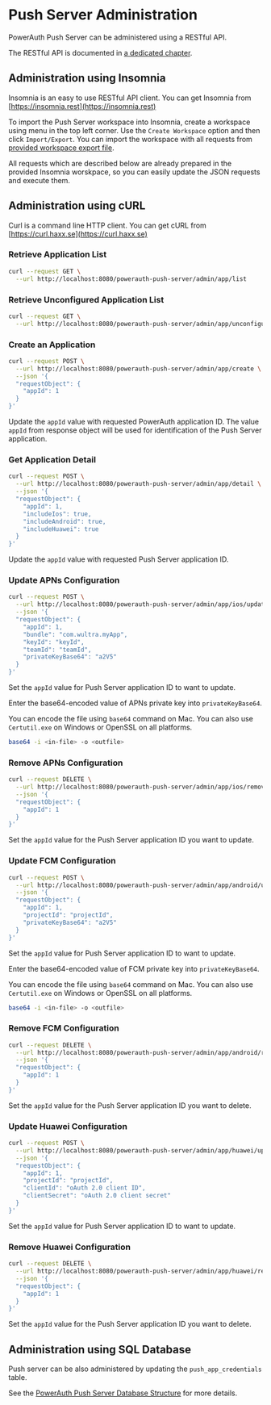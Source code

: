 # Push Server Administration

PowerAuth Push Server can be administered using a RESTful API.

The RESTful API is documented in [a dedicated chapter](./Push-Server-API.md).

## Administration using Insomnia

Insomnia is an easy to use RESTful API client. You can get Insomnia from [https://insomnia.rest](https://insomnia.rest)

To import the Push Server workspace into Insomnia, create a workspace using menu in the top left corner. Use the `Create Workspace` option and then click `Import/Export`. You can import the workspace with all requests from [provided workspace export file](./data/Push_Server_Insomnia.zip).

All requests which are described below are already prepared in the provided Insomnia worskpace, so you can easily update the JSON requests and execute them.

## Administration using cURL

Curl is a command line HTTP client. You can get cURL from [https://curl.haxx.se](https://curl.haxx.se)

### Retrieve Application List

```sh
curl --request GET \
  --url http://localhost:8080/powerauth-push-server/admin/app/list
```

### Retrieve Unconfigured Application List

```sh
curl --request GET \
  --url http://localhost:8080/powerauth-push-server/admin/app/unconfigured/list
```

### Create an Application

```sh
curl --request POST \
  --url http://localhost:8080/powerauth-push-server/admin/app/create \
  --json '{
  "requestObject": {
    "appId": 1
  }
}'
```

Update the `appId` value with requested PowerAuth application ID. The value `appId` from response object will be used for identification of the Push Server application.

### Get Application Detail

```sh
curl --request POST \
  --url http://localhost:8080/powerauth-push-server/admin/app/detail \
  --json '{
  "requestObject": {
    "appId": 1,
    "includeIos": true,
    "includeAndroid": true,
    "includeHuawei": true
  }
}'
```

Update the `appId` value with requested Push Server application ID.

### Update APNs Configuration

```sh
curl --request POST \
  --url http://localhost:8080/powerauth-push-server/admin/app/ios/update \
  --json '{
  "requestObject": {
    "appId": 1,
    "bundle": "com.wultra.myApp",
    "keyId": "keyId",
    "teamId": "teamId",
    "privateKeyBase64": "a2V5"
  }
}'
```

Set the `appId` value for Push Server application ID to want to update.

Enter the base64-encoded value of APNs private key into `privateKeyBase64`.

You can encode the file using `base64` command on Mac. You can also use `Certutil.exe` on Windows or OpenSSL on all platforms.

```sh
base64 -i <in-file> -o <outfile>
```

### Remove APNs Configuration

```sh
curl --request DELETE \
  --url http://localhost:8080/powerauth-push-server/admin/app/ios/remove \
  --json '{
  "requestObject": {
    "appId": 1
  }
}'
```

Set the `appId` value for the Push Server application ID you want to update.

### Update FCM Configuration

```sh
curl --request POST \
  --url http://localhost:8080/powerauth-push-server/admin/app/android/update \
  --json '{
  "requestObject": {
    "appId": 1,
    "projectId": "projectId",
    "privateKeyBase64": "a2V5"
  }
}'
```

Set the `appId` value for Push Server application ID to want to update.

Enter the base64-encoded value of FCM private key into `privateKeyBase64`.

You can encode the file using `base64` command on Mac. You can also use `Certutil.exe` on Windows or OpenSSL on all platforms.

```sh
base64 -i <in-file> -o <outfile>
```

### Remove FCM Configuration

```sh
curl --request DELETE \
  --url http://localhost:8080/powerauth-push-server/admin/app/android/remove \
  --json '{
  "requestObject": {
    "appId": 1
  }
}'
```

Set the `appId` value for the Push Server application ID you want to delete.


### Update Huawei Configuration

```sh
curl --request POST \
  --url http://localhost:8080/powerauth-push-server/admin/app/huawei/update \
  --json '{
  "requestObject": {
    "appId": 1,
    "projectId": "projectId",
    "clientId": "oAuth 2.0 client ID",
    "clientSecret": "oAuth 2.0 client secret"
  }
}'
```

Set the `appId` value for Push Server application ID to want to update.

### Remove Huawei Configuration

```sh
curl --request DELETE \
  --url http://localhost:8080/powerauth-push-server/admin/app/huawei/remove \
  --json '{
  "requestObject": {
    "appId": 1
  }
}'
```

Set the `appId` value for the Push Server application ID you want to delete.

## Administration using SQL Database

Push server can be also administered by updating the `push_app_credentials` table.

See the [PowerAuth Push Server Database Structure](./Push-Server-Database.md) for more details.
